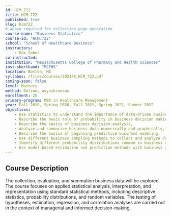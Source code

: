 ```yaml
---
id: HCM.722
title: HCM.722
published: true
slug: hcm722
# above required for collection page generation
course-name: "Business Statistics"
course-id: "HCM.722"
school: "School of Healthcare Business"
instructors: 
    - Max Saber
co-instructed: 
institution: "Massachusetts College of Pharmacy and Health Sciences"
inst-shorthand: "MCPHS"
location: Boston, MA
syllabus: /files/courses/2021FA_HCM_722.pdf
coming-soon: false
level: Masters
method: Online, asynchronous
enrollment: 25
primary-program: MBA in Healthcare Management
year: Fall 2019, Spring 2020, Fall 2021, Spring 2021, Summer 2022
objectives: 
    - Use statistics to understand the importance of data-driven business decisions,
    - Describe the basic role of probability in business decision making,
    - Describe the basics of business decision-analysis,
    - Analyze and summarize business data numerically and graphically,
    - Describe the basics of beginning predictive business modeling,
    - Use different business sampling methods to collect and analyze data,
    - Identify different probability distributions common in business and the relationships between sampling, probability, and uncertainty in business decision making, and
    - Use model-based estimation and prediction methods with business applications.
---
```


## Course Description

The collection, evaluation, and summation business data will be explored. The course focuses on applied statistical analysis, interpretation, and representation using standard statistical methods, including descriptive statistics, probability distributions, and random variables. The testing of hypotheses, estimation, regression, and correlation analyses are carried out in the context of managerial and informed decision-making.
